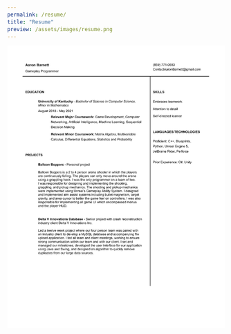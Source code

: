 ```yaml
---
permalink: /resume/
title: "Resume"
preview: /assets/images/resume.png
---
```


<img src="/assets/images/resume.png" />
